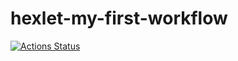 # hexlet-my-first-workflow

[![Actions Status](https://github.com/XannyH/hexlet-my-first-workflow/blob/main/.github/workflows/hello-world.yml/badge.svg)](https://github.com/XannyH/hexlet-my-first-workflow/actions)
